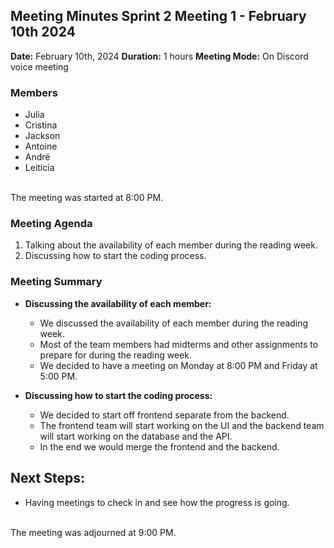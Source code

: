 ## Meeting Minutes Sprint 2 Meeting 1 - February 10th 2024

**Date:** February 10th, 2024
**Duration:** 1 hours
**Meeting Mode:** On Discord voice meeting 

### Members
- Julia
- Cristina
- Jackson
- Antoine
- André
- Leiticia

<br>The meeting was started at 8:00 PM.

### Meeting Agenda

1. Talking about the availability of each member during the reading week.
2. Discussing how to start the coding process.

### Meeting Summary

- **Discussing the availability of each member:**
  - We discussed the availability of each member during the reading week.
  - Most of the team members had midterms and other assignments to prepare for during the reading week.
  - We decided to have a meeting on Monday at 8:00 PM and Friday at 5:00 PM.

- **Discussing how to start the coding process:**
  - We decided to start off frontend separate from the backend.
  - The frontend team will start working on the UI and the backend team will start working on the database and the API.
  - In the end we would merge the frontend and the backend.

## Next Steps:
- Having meetings to check in and see how the progress is going.

<br> The meeting was adjourned at 9:00 PM.

